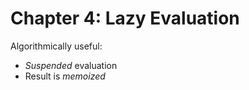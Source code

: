 # Chapter 4: Lazy Evaluation

Algorithmically useful:
- _Suspended_ evaluation
- Result is _memoized_
